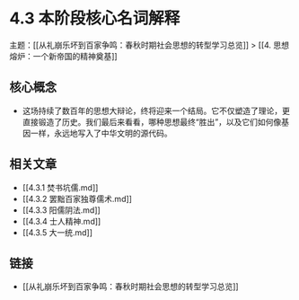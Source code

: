 # 4.3 本阶段核心名词解释

主题：[[从礼崩乐坏到百家争鸣：春秋时期社会思想的转型学习总览]] > [[4. 思想熔炉：一个新帝国的精神奠基]]

## 核心概念

- 这场持续了数百年的思想大辩论，终将迎来一个结局。它不仅塑造了理论，更直接锻造了历史。我们最后来看看，哪种思想最终“胜出”，以及它们如何像基因一样，永远地写入了中华文明的源代码。

## 相关文章

- [[4.3.1 焚书坑儒.md]]
- [[4.3.2 罢黜百家独尊儒术.md]]
- [[4.3.3 阳儒阴法.md]]
- [[4.3.4 士人精神.md]]
- [[4.3.5 大一统.md]]

## 链接

- [[从礼崩乐坏到百家争鸣：春秋时期社会思想的转型学习总览]]
